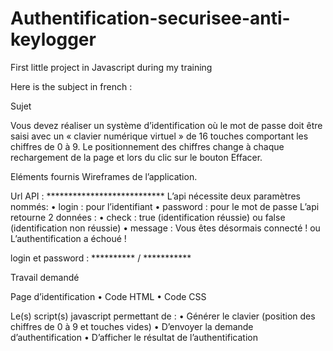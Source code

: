 # Authentification-securisee-anti-keylogger
First little project in Javascript during my training

Here is the subject in french :

Sujet

Vous devez réaliser un système d’identification où le mot de passe doit être saisi avec un « clavier
numérique virtuel » de 16 touches comportant les chiffres de 0 à 9.
Le positionnement des chiffres change à chaque rechargement de la page et lors du clic sur le
bouton Effacer.

Eléments fournis
Wireframes de l’application.

Url API : ***************************
L’api nécessite deux paramètres nommés:
• login : pour l’identifiant
• password : pour le mot de passe
L’api retourne 2 données :
• check : true (identification réussie) ou false (identification non réussie)
• message : Vous êtes désormais connecté ! ou L’authentification a échoué !

login et password : ********** / ***********


Travail demandé

Page d’identification
• Code HTML
• Code CSS

Le(s) script(s) javascript permettant de :
• Générer le clavier (position des chiffres de 0 à 9 et touches vides)
• D’envoyer la demande d’authentification
• D’afficher le résultat de l’authentification

